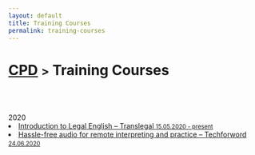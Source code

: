 ```yaml
---
layout: default
title: Training Courses
permalink: training-courses
---
```

<h1 class="page-title"><a href="https://zahra-claire-bahrani-peacock.github.io/cpd">CPD</a> <small>></small> Training Courses</h1><br>
<br>
<br>
2020
<li><a href="https://www.translegal.com/product/introduction-to-legal-english/" target="_blank">Introduction to Legal English – Translegal <small>15.05.2020 - present</small></a></li>    

<li><a href="https://techforword.com/p/getting-the-right-mix" target="_blank">Hassle-free audio for remote interpreting and practice – Techforword <small>24.06.2020</small></a></li>